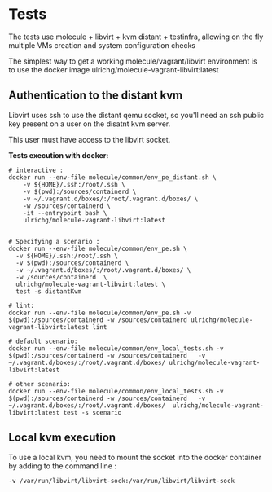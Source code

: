 # Tests

The tests use molecule + libvirt + kvm distant + testinfra, allowing on the fly multiple VMs creation and system configuration checks

The simplest way to get a working molecule/vagrant/libvirt environment is to use the docker image ulrichg/molecule-vagrant-libvirt:latest

## Authentication to the distant kvm

Libvirt uses ssh to use the distant qemu socket, so you'll need an ssh public key present on a user on the disatnt kvm server.

This user must have access to the libvirt socket.


__Tests execution with docker:__
```
# interactive :
docker run --env-file molecule/common/env_pe_distant.sh \
    -v ${HOME}/.ssh:/root/.ssh \
    -v $(pwd):/sources/containerd \
    -v ~/.vagrant.d/boxes/:/root/.vagrant.d/boxes/ \
    -w /sources/containerd \
    -it --entrypoint bash \
    ulrichg/molecule-vagrant-libvirt:latest


# Specifying a scenario :
docker run --env-file molecule/common/env_pe.sh \
  -v ${HOME}/.ssh:/root/.ssh \
  -v $(pwd):/sources/containerd \
  -v ~/.vagrant.d/boxes/:/root/.vagrant.d/boxes/ \
  -w /sources/containerd  \
  ulrichg/molecule-vagrant-libvirt:latest \
  test -s distantKvm

# lint:
docker run --env-file molecule/common/env_pe.sh -v $(pwd):/sources/containerd -w /sources/containerd ulrichg/molecule-vagrant-libvirt:latest lint

# default scenario:
docker run --env-file molecule/common/env_local_tests.sh -v $(pwd):/sources/containerd -w /sources/containerd   -v ~/.vagrant.d/boxes/:/root/.vagrant.d/boxes/ ulrichg/molecule-vagrant-libvirt:latest

# other scenario:
docker run --env-file molecule/common/env_local_tests.sh -v $(pwd):/sources/containerd -w /sources/containerd   -v ~/.vagrant.d/boxes/:/root/.vagrant.d/boxes/  ulrichg/molecule-vagrant-libvirt:latest test -s scenario
```


## Local kvm execution

To use a local kvm, you need to mount the socket into the docker container by adding to the command line :

`-v /var/run/libvirt/libvirt-sock:/var/run/libvirt/libvirt-sock`